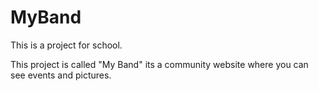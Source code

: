 # MyBand
This is a project for school.

This project is called "My Band" its a community website where you can see events and pictures.
